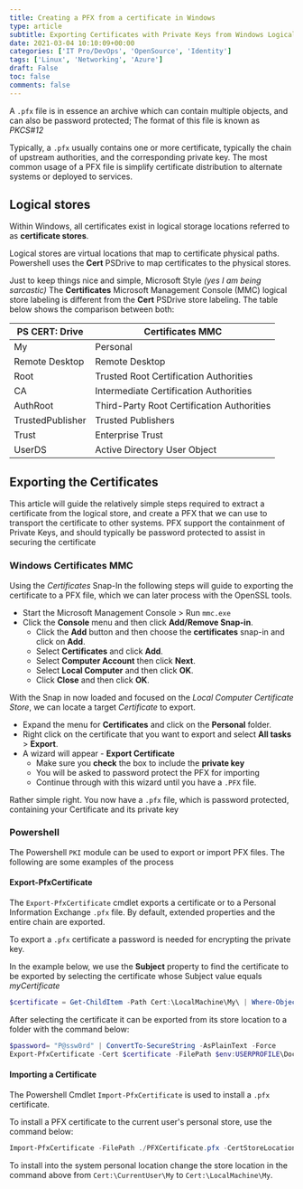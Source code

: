 ```yaml
---
title: Creating a PFX from a certificate in Windows
type: article 
subtitle: Exporting Certificates with Private Keys from Windows Logical Store to PFX Files
date: 2021-03-04 10:10:09+00:00
categories: ['IT Pro/DevOps', 'OpenSource', 'Identity']
tags: ['Linux', 'Networking', 'Azure']
draft: False
toc: false 
comments: false 
---
```



A `.pfx` file is in essence an archive which can contain multiple objects, and can also be password protected; The format of this file is known as *PKCS#12*

Typically, a `.pfx` usually contains one or more certificate, typically the chain of upstream authorities, and the corresponding private key. The most common usage of a PFX file is simplify certificate distribution to alternate systems or deployed to services.

## Logical stores

Within Windows, all certificates exist in logical storage locations referred to as **certificate stores**.

Logical stores are virtual locations that map to certificate physical paths. Powershell uses the **Cert** PSDrive to map certificates to the physical stores.

Just to keep things nice and simple, Microsoft Style *(yes I am being sarcastic)* The **Certificates** Microsoft Management Console (MMC) logical store labeling is different from the **Cert** PSDrive store labeling. The table below shows the comparison between both:

|PS CERT: Drive|	Certificates MMC|
|---|---|
|My	              |Personal
|Remote Desktop	  |Remote Desktop
|Root	            |Trusted Root Certification Authorities
|CA	              |Intermediate Certification Authorities
|AuthRoot	        |Third-Party Root Certification Authorities
|TrustedPublisher	|Trusted Publishers
|Trust	          |Enterprise Trust
|UserDS	          |Active Directory User Object


## Exporting the Certificates

This article will guide the relatively simple steps required to extract a certificate from the logical store, and create a PFX that we can use to transport the certificate to other systems. PFX support the containment of Private Keys, and should typically be password protected to assist in securing the certificate

### Windows Certificates MMC

Using the *Certificates* Snap-In the following steps will guide to exporting the certificate to a PFX file, which we can later process with the OpenSSL tools.

* Start the Microsoft Management Console > Run `mmc.exe`
* Click the **Console** menu and then click **Add/Remove Snap-in**.
	* Click the **Add** button and then choose the **certificates** snap-in and click on **Add**.
	* Select **Certificates** and click **Add**.
	* Select **Computer Account** then click **Next**.
	* Select **Local Computer** and then click **OK**.
	* Click **Close** and then click **OK**.

With the Snap in now loaded and focused on the *Local Computer Certificate Store*, we can locate a target *Certificate* to export.

* Expand the menu for **Certificates** and click on the **Personal** folder.
* Right click on the certificate that you want to export and select **All tasks** > **Export**.
* A wizard will appear - **Export Certificate**
  * Make sure you **check** the box to include the **private key**
  * You will be asked to password protect the PFX for importing
  * Continue through with this wizard until you have a `.PFX` file.

Rather simple right. You now have a `.pfx` file, which is password protected, containing your Certificate and its private key

### Powershell

The Powershell `PKI` module can be used to export or import PFX files. The following are some examples of the process

#### Export-PfxCertificate

The `Export-PfxCertificate` cmdlet exports a certificate or to a Personal Information Exchange `.pfx` file. By default, extended properties and the entire chain are exported.

To export a `.pfx` certificate a password is needed for encrypting the private key.

In the example below, we use the **Subject** property to find the certificate to be exported by selecting the certificate whose Subject value equals *myCertificate*

```powershell
$certificate = Get-ChildItem -Path Cert:\LocalMachine\My\ | Where-Object {$_.Subject -match "myCertificate"}
```

After selecting the certificate it can be exported from its store location to a folder with the command below:

```powershell
$password= "P@ssw0rd" | ConvertTo-SecureString -AsPlainText -Force
Export-PfxCertificate -Cert $certificate -FilePath $env:USERPROFILE\Documents\myCertificate.pfx -Password $password
```

#### Importing a Certificate

The Powershell Cmdlet `Import-PfxCertificate` is used to install a `.pfx` certificate.

To install a PFX certificate to the current user's personal store, use the command below:

```powershell
Import-PfxCertificate -FilePath ./PFXCertificate.pfx -CertStoreLocation Cert:\CurrentUser\My -Password P@ssw0rd 
```

To install into the system personal location change the store location in the command above from `Cert:\CurrentUser\My` to `Cert:\LocalMachine\My`.